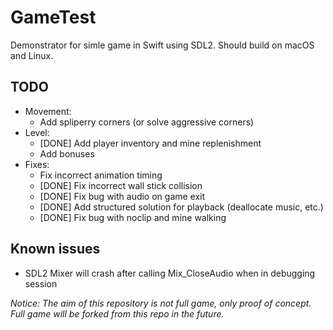 # GameTest

Demonstrator for simle game in Swift using SDL2. Should build on macOS and Linux.

## TODO
- Movement:
  - Add spliperry corners (or solve aggressive corners)
- Level:
  - [DONE] Add player inventory and mine replenishment
  - Add bonuses
- Fixes:
  - Fix incorrect animation timing
  - [DONE] Fix incorrect wall stick collision
  - [DONE] Fix bug with audio on game exit
  - [DONE] Add structured solution for playback (deallocate music, etc.)
  - [DONE] Fix bug with noclip and mine walking

## Known issues
 - SDL2 Mixer will crash after calling Mix_CloseAudio when in debugging session

*Notice: The aim of this repository is not full game, only proof of concept. Full game will be forked from this repo in the future.*
